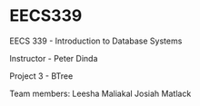 EECS339
=======

EECS 339 - Introduction to Database Systems

Instructor - Peter Dinda

Project 3 - BTree

Team members:
Leesha Maliakal
Josiah Matlack
